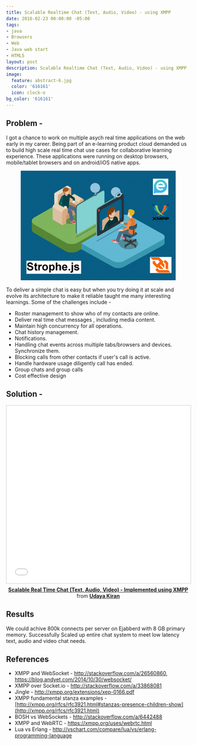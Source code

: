 ```yaml
---
title: Scalable Realtime Chat (Text, Audio, Video) - using XMPP
date: 2016-02-23 00:00:00 -05:00
tags:
- java
- Browsers
- Web
- Java web start
- HTML5
layout: post
description: Scalable Realtime Chat (Text, Audio, Video) - using XMPP
image:
  feature: abstract-6.jpg
  color: '616161'
  icon: clock-o
bg_color: '616161'
---
```


## Problem -

I got a chance to work on multiple asych real time applications on the web early in my career. Being part of an e-learning product cloud demanded us to build high scale real time chat use cases for collaborative learning experience. These applications were running on desktop browsers, mobile/tablet browsers and on android/iOS native apps.

<div style="text-align: center">
<figure class="full">
	<img src="/images/chat.jpg" width="600px" alt="">
</figure>
</div>

To deliver a simple chat is easy but when you try doing it at scale and evolve its architecture to make it reliable taught me many interesting learnings. Some of the challenges include - 

- Roster management to show who of my contacts are online.
- Deliver real time chat messages , including media content.
- Maintain high concurrency for all operations.
- Chat history management.
- Notifications.
- Handling chat events across multiple tabs/browsers and devices. Synchronize them.
- Blocking calls from other contacts if user's call is active.
- Handle hardware usage diligently call has ended.
- Group chats and group calls
- Cost effective design

## Solution -



<div style="text-align: center"><iframe src="//www.slideshare.net/slideshow/embed_code/key/fYvQrGAiRvuXz8" width="595" height="485" frameborder="0" marginwidth="0" marginheight="0" scrolling="no" style="border:1px solid #CCC; border-width:1px; margin-bottom:5px; max-width: 100%;" allowfullscreen> </iframe> <div style="margin-bottom:5px"> <strong> <a href="//www.slideshare.net/udayslideshare/scalable-real-time-chat-text-audio-video-implemented-using-xmpp" title="Scalable Real Time Chat (Text, Audio, Video) - Implemented using XMPP" target="_blank">Scalable Real Time Chat (Text, Audio, Video) - Implemented using XMPP</a> </strong> from <strong><a href="https://www.slideshare.net/udayslideshare" target="_blank">Udaya Kiran</a></strong> </div></div>

## Results

We could achive 800k connects per server on Ejabberd with 8 GB primary memory. Successfully Scaled up entire chat system to meet low latency text, audio and video chat needs. 

## References

- XMPP and WebSocket - http://stackoverflow.com/a/26560860, https://blog.andyet.com/2014/10/30/websocket/
- XMPP over Socket.io - http://stackoverflow.com/a/33868081
- Jingle - http://xmpp.org/extensions/xep-0166.pdf
- XMPP fundamental stanza examples - [http://xmpp.org/rfcs/rfc3921.html#stanzas-presence-children-show](http://xmpp.org/rfcs/rfc3921.html)
- BOSH vs WebSockets - http://stackoverflow.com/a/6442488
- XMPP and WebRTC - https://xmpp.org/uses/webrtc.html
- Lua vs Erlang - http://vschart.com/compare/lua/vs/erlang-programming-language

